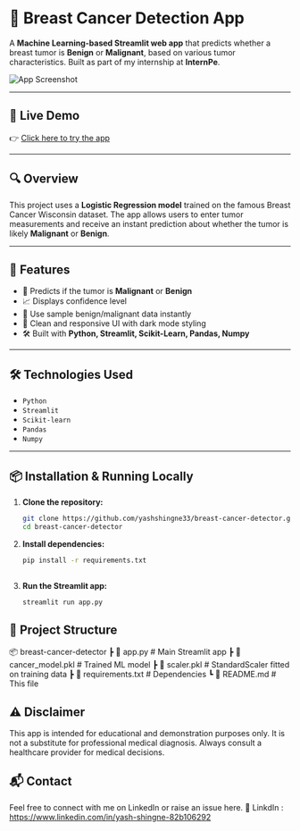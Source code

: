 # 🧬 Breast Cancer Detection App

A **Machine Learning-based Streamlit web app** that predicts whether a breast tumor is **Benign** or **Malignant**, based on various tumor characteristics. Built as part of my internship at **InternPe**.

![App Screenshot](<img width="1846" height="920" alt="Screenshot 2025-07-25 004926" src="https://github.com/user-attachments/assets/6d744126-937c-4087-99c0-6d005b0dafa7" />)

---

## 🚀 Live Demo

👉 [Click here to try the app](https://breast-cancer-detector-56rgmgijxyfuctbudxdq63.streamlit.app/)  

---

## 🔍 Overview

This project uses a **Logistic Regression model** trained on the famous Breast Cancer Wisconsin dataset. The app allows users to enter tumor measurements and receive an instant prediction about whether the tumor is likely **Malignant** or **Benign**.

---

## 📌 Features

- 🎯 Predicts if the tumor is **Malignant** or **Benign**
- 📈 Displays confidence level
- 🧪 Use sample benign/malignant data instantly
- 🎨 Clean and responsive UI with dark mode styling
- 🛠 Built with **Python, Streamlit, Scikit-Learn, Pandas, Numpy**

---

## 🛠 Technologies Used

- `Python`
- `Streamlit`
- `Scikit-learn`
- `Pandas`
- `Numpy`

---

## 📦 Installation & Running Locally

1. **Clone the repository:**

   ```bash
   git clone https://github.com/yashshingne33/breast-cancer-detector.git
   cd breast-cancer-detector

2. **Install dependencies:**
   ```bash
   pip install -r requirements.txt
 
3. **Run the Streamlit app:**

   ```bash
   streamlit run app.py

## 📁 Project Structure
📦 breast-cancer-detector
 ┣ 📄 app.py                  # Main Streamlit app
 ┣ 📄 cancer_model.pkl        # Trained ML model
 ┣ 📄 scaler.pkl              # StandardScaler fitted on training data
 ┣ 📄 requirements.txt        # Dependencies
 ┗ 📄 README.md               # This file

## ⚠️ Disclaimer
This app is intended for educational and demonstration purposes only.
It is not a substitute for professional medical diagnosis.
Always consult a healthcare provider for medical decisions.

## 📬 Contact
Feel free to connect with me on LinkedIn or raise an issue here.
🔗 LinkdIn : https://www.linkedin.com/in/yash-shingne-82b106292








